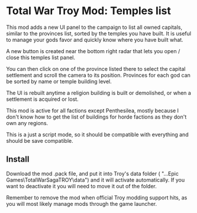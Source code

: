 # Total War Troy Mod: Temples list

This mod adds a new UI panel to the campaign to list all owned capitals, similar to the provinces list, sorted by the temples you have built. It is useful to manage your gods favor and quickly know where you have built what.

A new button is created near the bottom right radar that lets you open / close this temples list panel.

You can then click on one of the province listed there to select the capital settlement and scroll the camera to its position. Provinces for each god can be sorted by name or temple building level.

The UI is rebuilt anytime a religion building is built or demolished, or when a settlement is acquired or lost.

This mod is active for all factions except Penthesilea, mostly because I don't know how to get the list of buildings for horde factions as they don't own any regions.

This is a just a script mode, so it should be compatible with everything and should be save compatible.

## Install

Download the mod .pack file, and put it into Troy's data folder ( "...Epic Games\TotalWarSagaTROY\data") and it will activate automatically. If you want to deactivate it you will need to move it out of the folder.

Remember to remove the mod when official Troy modding support hits, as you will most likely manage mods through the game launcher.